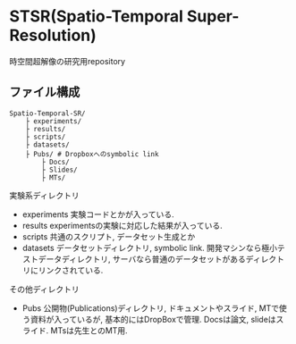 # STSR(Spatio-Temporal Super-Resolution)
時空間超解像の研究用repository

## ファイル構成
```
Spatio-Temporal-SR/
    ├ experiments/
    ├ results/
    ├ scripts/
    ├ datasets/
    ├ Pubs/ # Dropboxへのsymbolic link
        ├ Docs/
        ├ Slides/
        ├ MTs/
```
実験系ディレクトリ
- experiments
実験コードとかが入っている.
- results
experimentsの実験に対応した結果が入っている.
- scripts
共通のスクリプト, データセット生成とか
- datasets
データセットディレクトリ, symbolic link. 開発マシンなら極小テストデータディレクトリ, サーバなら普通のデータセットがあるディレクトリにリンクされている.

その他ディレクトリ
- Pubs
公開物(Publications)ディレクトリ, ドキュメントやスライド, MTで使う資料が入っているが, 基本的にはDropBoxで管理.
Docsは論文, slideはスライド. MTsは先生とのMT用.
